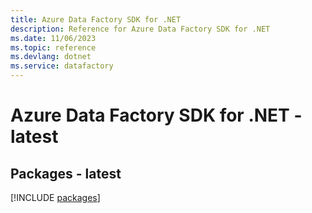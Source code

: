 ```yaml
---
title: Azure Data Factory SDK for .NET
description: Reference for Azure Data Factory SDK for .NET
ms.date: 11/06/2023
ms.topic: reference
ms.devlang: dotnet
ms.service: datafactory
---
```

# Azure Data Factory SDK for .NET - latest
## Packages - latest
[!INCLUDE [packages](data-factory-index.md)]